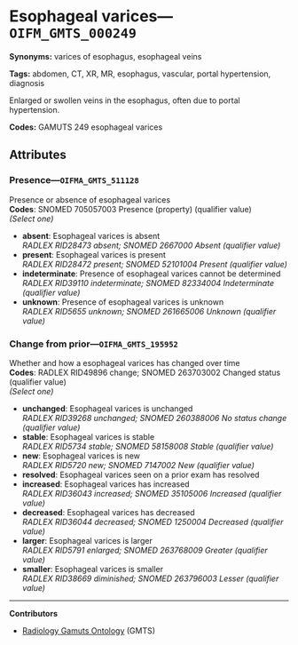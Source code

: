 # Esophageal varices—`OIFM_GMTS_000249`

**Synonyms:** varices of esophagus, esophageal veins

**Tags:** abdomen, CT, XR, MR, esophagus, vascular, portal hypertension, diagnosis

Enlarged or swollen veins in the esophagus, often due to portal hypertension.

**Codes:** GAMUTS 249 esophageal varices

## Attributes

### Presence—`OIFMA_GMTS_511128`

Presence or absence of esophageal varices  
**Codes**: SNOMED 705057003 Presence (property) (qualifier value)  
*(Select one)*

- **absent**: Esophageal varices is absent  
_RADLEX RID28473 absent; SNOMED 2667000 Absent (qualifier value)_
- **present**: Esophageal varices is present  
_RADLEX RID28472 present; SNOMED 52101004 Present (qualifier value)_
- **indeterminate**: Presence of esophageal varices cannot be determined  
_RADLEX RID39110 indeterminate; SNOMED 82334004 Indeterminate (qualifier value)_
- **unknown**: Presence of esophageal varices is unknown  
_RADLEX RID5655 unknown; SNOMED 261665006 Unknown (qualifier value)_

### Change from prior—`OIFMA_GMTS_195952`

Whether and how a esophageal varices has changed over time  
**Codes**: RADLEX RID49896 change; SNOMED 263703002 Changed status (qualifier value)  
*(Select one)*

- **unchanged**: Esophageal varices is unchanged  
_RADLEX RID39268 unchanged; SNOMED 260388006 No status change (qualifier value)_
- **stable**: Esophageal varices is stable  
_RADLEX RID5734 stable; SNOMED 58158008 Stable (qualifier value)_
- **new**: Esophageal varices is new  
_RADLEX RID5720 new; SNOMED 7147002 New (qualifier value)_
- **resolved**: Esophageal varices seen on a prior exam has resolved  
- **increased**: Esophageal varices has increased  
_RADLEX RID36043 increased; SNOMED 35105006 Increased (qualifier value)_
- **decreased**: Esophageal varices has decreased  
_RADLEX RID36044 decreased; SNOMED 1250004 Decreased (qualifier value)_
- **larger**: Esophageal varices is larger  
_RADLEX RID5791 enlarged; SNOMED 263768009 Greater (qualifier value)_
- **smaller**: Esophageal varices is smaller  
_RADLEX RID38669 diminished; SNOMED 263796003 Lesser (qualifier value)_

---

**Contributors**

- [Radiology Gamuts Ontology](https://gamuts.net/) (GMTS)